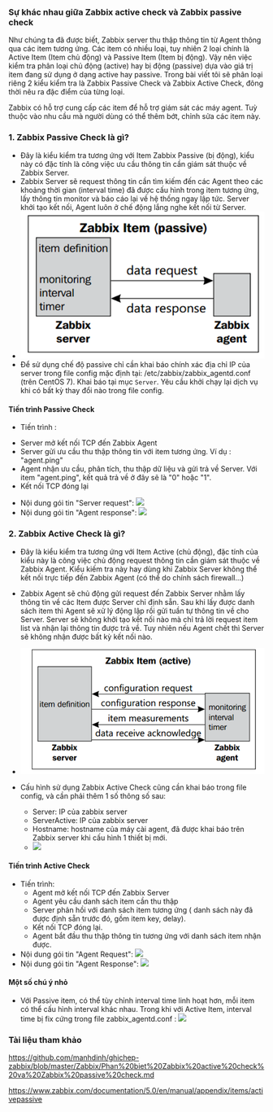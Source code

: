 ### Sự khác nhau giữa Zabbix active check và Zabbix passive check

Như chúng ta đã được biết, Zabbix server thu thập thông tin từ Agent thông qua các item tương ứng. Các item có nhiều loại, tuy nhiên 2 loại chính là Active Item (Item chủ động) và Passive Item (Item bị động). Vậy nên việc kiểm tra phân loại chủ động (active) hay bị động (passive) dựa vào giá trị item đang sử dụng ở dạng active hay passive. Trong bài viết tôi sẽ phân loại riêng 2 kiểu kiểm tra là Zabbix Passive Check và Zabbix Active Check, đông thời nêu ra đặc điểm của từng loại.

Zabbix có hỗ trợ cung cấp các item để hỗ trợ giám sát các máy agent. Tuỳ thuộc vào nhu cầu mà người dùng có thể thêm bớt, chỉnh sửa các item này.

### 1. Zabbix Passive Check là gì?

- Đây là kiểu kiểm tra tương ứng với Item Zabbix Passive (bị động), kiểu này có đặc tính là công việc ưu cầu thông tin cần giám sát thuộc về Zabbix Server.
- Zabbix Server sẽ request thông tin cần tìm kiếm đến các Agent theo các khoảng thời gian (interval time) đã được cấu hình trong item tương ứng, lấy thông tin monitor và báo cáo lại về hệ thống ngay lập tức. Server khởi tạo kết nối, Agent luôn ở chế động lắng nghe kết nối từ Server.
- <img src="Images\passive-check.png">
- Để sử dụng chế độ passive chỉ cần khai báo chính xác địa chỉ IP của server trong file config mặc định tại: /etc/zabbix/zabbix_agentd.conf (trên CentOS 7). Khai báo tại mục `Server`. Yêu cầu khởi chạy lại dịch vụ khi có bất kỳ thay đổi nào trong file config.

#### Tiến trình Passive Check

- Tiến trình :
 +  Server mở kết nối TCP đến Zabbix Agent
 +  Server gửi ưu cầu thu thập thông tin với item tương ứng. Ví dụ : "agent.ping"
 +  Agent nhận ưu cầu, phân tích, thu thập dữ liệu và gửi trả về Server. Với item "agent.ping", kết quả trả về ở đây sẽ là "0" hoặc "1".
 +  Kết nối TCP đóng lại

-  Nội dung gói tin "Server request": <img src="http://i.imgur.com/Z2zML84.png">
-  Nội dung gói tin "Agent response": <img src="http://i.imgur.com/b9TpJSI.png">


  
### 2. Zabbix Active Check là gì?

- Đây là kiểu kiểm tra tương ứng với Item Active (chủ động), đặc tính của kiểu này là công việc chủ động request thông tin cần giám sát thuộc về Zabbix Agent. Kiểu kiếm tra này hay dùng khi Zabbix Server không thể kết nối trực tiếp đến Zabbix Agent (có thể do chính sách firewall...)
- Zabbix Agent sẽ chủ động gửi request đến Zabbix Server nhằm lấy thông tin về các Item được Server chỉ định sẵn. Sau khi lấy được danh sách item thì Agent sẽ xử lý động lập rồi gửi tuần tự thông tin về cho Server. Server sẽ không khởi tạo kết nối nào mà chỉ trả lời request item list và nhận lại thông tin được trả về. Tuy nhiên nếu Agent chết thì Server sẽ không nhận được bất kỳ kết nối nào.
- <img src="Images\active-check.png">

- Cấu hình sử dụng Zabbix Active Check cũng cần khai báo trong file config, và cần phải thêm 1 số thông số sau:
  - Server: IP của zabbix server
  - ServerActive: IP của zabbix server
  - Hostname: hostname của máy cài agent, đã được khai báo trên Zabbix server khi cấu hình 1 thiết bị mới.
  - <img src="http://i.imgur.com/BZQWm9p.png">

#### Tiến trình Active Check

- Tiến trình:
  - Agent mở kết nối TCP đến Zabbix Server
  - Agent yêu cầu danh sách item cần thu thập
  - Server phản hồi với danh sách item tương ứng ( danh sách này đã được định sẵn trước đó, gồm item key, delay).
  - Kết nối TCP đóng lại.
  - Agent bắt đầu thu thập thông tin tương ứng với danh sách item nhận được.
- Nội dung gói tin "Agent Request": <img src="http://i.imgur.com/dK9q6VR.png">
- Nội dung gói tin "Agent Response": <img src="http://i.imgur.com/romONxJ.png">

#### Một số chú ý nhỏ

- Với Passive item, có thể tùy chỉnh interval time linh hoạt hơn, mỗi item có thể cấu hình interval khác nhau. Trong khi với Active Item, interval time bị fix cứng trong file zabbix_agentd.conf : <img src="http://i.imgur.com/VwgMkzD.png">

### <a name="0" >Tài liệu tham khảo</a>

<https://github.com/manhdinh/ghichep-zabbix/blob/master/Zabbix/Phan%20biet%20Zabbix%20active%20check%20va%20Zabbix%20passive%20check.md>

<https://www.zabbix.com/documentation/5.0/en/manual/appendix/items/activepassive>
